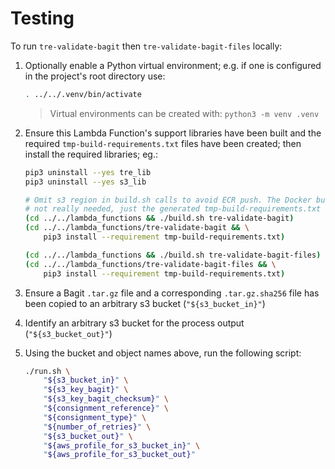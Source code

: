 # Testing

To run `tre-validate-bagit` then `tre-validate-bagit-files` locally:

1. Optionally enable a Python virtual environment; e.g. if one is configured
    in the project's root directory use:

    ```bash
    . ../../.venv/bin/activate
    ```

    > Virtual environments can be created with: `python3 -m venv .venv`

2. Ensure this Lambda Function's support libraries have been built and the
    required `tmp-build-requirements.txt` files have been created; then
    install the required libraries; eg.:

    ```bash
    pip3 uninstall --yes tre_lib
    pip3 uninstall --yes s3_lib

    # Omit s3 region in build.sh calls to avoid ECR push. The Docker build is
    # not really needed, just the generated tmp-build-requirements.txt files:
    (cd ../../lambda_functions && ./build.sh tre-validate-bagit)
    (cd ../../lambda_functions/tre-validate-bagit && \
        pip3 install --requirement tmp-build-requirements.txt)

    (cd ../../lambda_functions && ./build.sh tre-validate-bagit-files)
    (cd ../../lambda_functions/tre-validate-bagit-files && \
        pip3 install --requirement tmp-build-requirements.txt)
    ```

4. Ensure a Bagit `.tar.gz` file and a corresponding `.tar.gz.sha256` file
    has been copied to an arbitrary s3 bucket (`"${s3_bucket_in}"`)

5. Identify an arbitrary s3 bucket for the process output (`"${s3_bucket_out}"`)

6. Using the bucket and object names above, run the following script:

    ```bash
    ./run.sh \
        "${s3_bucket_in}" \
        "${s3_key_bagit}" \
        "${s3_key_bagit_checksum}" \
        "${consignment_reference}" \
        "${consignment_type}" \
        "${number_of_retries}" \
        "${s3_bucket_out}" \
        "${aws_profile_for_s3_bucket_in}" \
        "${aws_profile_for_s3_bucket_out}"
    ```
